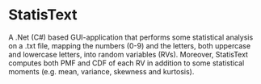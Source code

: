 # StatisText
A .Net (C#) based GUI-application that performs some statistical analysis on a .txt file, mapping the numbers (0-9) and the letters, both uppercase and lowercase letters, into random variables (RVs). Moreover, StatisText computes both PMF and CDF of each RV in addition to some statistical moments (e.g. mean, variance, skewness and kurtosis).

